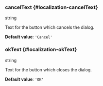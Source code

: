 ### cancelText {#localization-cancelText}

string

Text for the button which cancels the dialog.

**Default value**: `'Cancel'`
### okText {#localization-okText}

string

Text for the button which closes the dialog.

**Default value**: `'OK'`